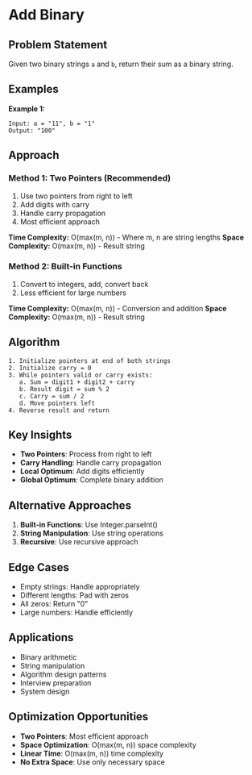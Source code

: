 # Add Binary

## Problem Statement

Given two binary strings `a` and `b`, return their sum as a binary string.

## Examples

**Example 1:**
```
Input: a = "11", b = "1"
Output: "100"
```

## Approach

### Method 1: Two Pointers (Recommended)
1. Use two pointers from right to left
2. Add digits with carry
3. Handle carry propagation
4. Most efficient approach

**Time Complexity:** O(max(m, n)) - Where m, n are string lengths
**Space Complexity:** O(max(m, n)) - Result string

### Method 2: Built-in Functions
1. Convert to integers, add, convert back
2. Less efficient for large numbers

**Time Complexity:** O(max(m, n)) - Conversion and addition
**Space Complexity:** O(max(m, n)) - Result string

## Algorithm

```
1. Initialize pointers at end of both strings
2. Initialize carry = 0
3. While pointers valid or carry exists:
   a. Sum = digit1 + digit2 + carry
   b. Result digit = sum % 2
   c. Carry = sum / 2
   d. Move pointers left
4. Reverse result and return
```

## Key Insights

- **Two Pointers**: Process from right to left
- **Carry Handling**: Handle carry propagation
- **Local Optimum**: Add digits efficiently
- **Global Optimum**: Complete binary addition

## Alternative Approaches

1. **Built-in Functions**: Use Integer.parseInt()
2. **String Manipulation**: Use string operations
3. **Recursive**: Use recursive approach

## Edge Cases

- Empty strings: Handle appropriately
- Different lengths: Pad with zeros
- All zeros: Return "0"
- Large numbers: Handle efficiently

## Applications

- Binary arithmetic
- String manipulation
- Algorithm design patterns
- Interview preparation
- System design

## Optimization Opportunities

- **Two Pointers**: Most efficient approach
- **Space Optimization**: O(max(m, n)) space complexity
- **Linear Time**: O(max(m, n)) time complexity
- **No Extra Space**: Use only necessary space
